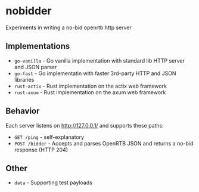 # nobidder

Experiments in writing a no-bid openrtb http server

## Implementations

* `go-vanilla` - Go vanilla implementation with standard lib HTTP server and JSON parser
* `go-fast` - Go implementatin with faster 3rd-party HTTP and JSON libraries
* `rust-actix` - Rust implementation on the actix web framework
* `rust-axum` - Rust implementation on the axum web framework

## Behavior

Each server listens on http://127.0.0.1/ and supports these paths:

* `GET /ping` - self-explanatory
* `POST /bidder` - Accepts and parses OpenRTB JSON and returns a no-bid response (HTTP 204)

## Other

* `data` - Supporting test payloads

